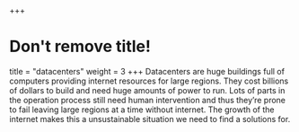 +++
# Don't remove title!

title = "datacenters"
weight = 3
+++
Datacenters are huge buildings full of computers providing internet resources for large regions. They cost billions of dollars to build and need huge amounts of power to run. Lots of parts in the operation process still need human intervention and thus they’re prone to fail leaving large regions at a time without internet. The growth of the internet makes this a unsustainable situation we need to find a solutions for.
